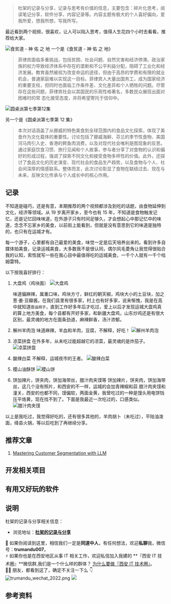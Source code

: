 > 杜架的记录与分享，记录与思考有价值的信息，主要包含：碎片化思考，阅读笔记分享，软件分享，内容记录等。内容主题有极大的个人喜好偏向，爱我所爱，想我所想，写我所写。

最近看到两个视频，很喜欢，让人可以陷入思考，值得人生花四个小时去看看，推荐给大家。

![食贫道 - 神 佑 之 地](https://static.trumandu.top/yank-note-picgo-img-20240910220529.png)
一个是《食贫道 - 神 佑 之 地》

> 菲律宾面临多重挑战，包括贫困、社会问题、自然灾害和经济停滞。政治家族的权力导致经济体系中存在的垄断和不公平利益分配，阻碍了工业化和经济发展。教育虽然被视为改变命运的途径，但由于高昂的学费和有限的就业机会，普通家庭难以实现这一目标。菲律宾人大量出国务工，成为国家经济的重要支柱，但同时也面临工作条件差、文化差异和个人牺牲的问题。尽管存在这些问题，菲律宾社会以其国民的乐观性格著名，多数民众展现出面对困难时的常 态化接受态度，并将希望寄托于信仰中。

![圆桌派第七季第12集](https://static.trumandu.top/yank-note-picgo-img-20240910221237.png)

另一个是《圆桌派第七季第 12 集》

> 本次对话涵盖了从挪威的特色美食到全球范围内的食品文化探索，体现了美食作为文化载体的重要性。讨论包括了挪威海鲜、芬兰的季节性食物、美国河马肉引入史、香港的鳄鱼肉消费，以及对现代社会唯利是图现象的反思。通过家庭饮食习惯、旅行见闻和个人故事，参与者分享了对食物的认识和偏好的形成过程，强调了探索不同文化和接受食物多样性的价值。此外，还探讨了食品文化的历史演变、现代社会的食品生产趋势，以及食物与个人、社会间深厚的情感联系。整体而言，此次讨论彰显了食物在联结过去、现在与未来，反映文化传承与个人成长中的核心作用。

## 记录

不知道是碰巧，还是有意，本期推荐的两个视频都涉及到吃的话题，由食物延伸到文化，经济等领域。从 19 岁离开家乡，至今也有 15 年，不知道是食物触发记忆，还是记忆回味味道，在外游子只有时间足够久，才会想起心中那记忆中的味道，念念不忘家乡的美食，以前街上能看到，但就是没有意思到它的味道是独特的，也只有在运城才有。

每一个游子，心里都有自己最爱的美食，味觉一定是后天培养出来的。看到许多自媒体拍美食，记录运城美食，大多数我不是很认同，偶尔风毛菱角让我觉得很贴合我的认知，索性就写一些在我心目中最值得吃的运城美食，一千个人就有一千个哈姆雷特。

以下按我喜好排行：

1. 大盘鸡（鸡块面）
   ![大盘鸡](https://static.trumandu.top/yank-note-picgo-img-20240910224720.jpg)

    味道偏麻辣，属重口味，鸡块方寸，鲜红的朝天椒，鸡块大小的土豆块，加之葱·姜·豆瓣酱。在我们县里有很多家，村上也有好多家，说来惭愧，我是在高中就知道`晋运胡子`，直到工作好多年后才吃过，爱上以后才发现运城大盘鸡真的算上地方美食，每个县都有开好多家，和新疆大盘鸡，山东炒鸡还是有很大区别，最灵魂的地方在面条劲道，麻辣鲜香，汤汁浓郁。

2. 解州羊肉泡
   味道麻辣，羊血和羊肉，豆腐，不解释，好吃！
   ![解州羊肉泡](https://static.trumandu.top/yank-note-picgo-img-20240910231811.png)

3. 凉菜拼盘
   在外多年，从未吃过能超越它的凉菜，最灵魂的是炸茄子。
   ![凉菜拼盘](https://static.trumandu.top/yank-note-picgo-img-20240910231654.png)

4. 酸辣白菜
   不解释，运城夜市的王者。
   ![酸辣白菜](https://static.trumandu.top/yank-note-picgo-img-20240910231546.png)

5. 稷山油酥饼
   ![稷山饼](https://static.trumandu.top/yank-note-picgo-img-20240910231017.png)

6. 饼加辣片，饼夹肉，饼加海带丝，腊汁肉夹馍等
   饼加辣片，饼夹肉，饼加海带丝，这几个没有照片，和西安的不一样，运城的会加青辣椒和蒜
   腊汁肉夹馍和潼关，西安的也都不同，馍偏软，两面金黄，我曾吃过的一种是馒头用电饼铛压平烙黄，现在找不到了。下面是我最近一次吃过的，口感类似。
   ![腊汁肉夹馍](https://static.trumandu.top/yank-note-picgo-img-20240910231117.png)

以上是我吃过，我觉得好吃的，还有很多其他的，羊肉胡卜（未吃过），平陆油泼面，绛县火锅，等以后吃到了再继续分享。

## 推荐文章
1. [Mastering Customer Segmentation with LLM](https://towardsdatascience.com/mastering-customer-segmentation-with-llm-3d9008235f41)

## 开发相关项目

## 有用又好玩的软件

## 说明

杜架的记录与分享相关信息：

-   浏览地址：[**杜架的记录与分享**](http://blog.trumandu.top/categories/杜架的记录与分享/)

🙌 如果你阅读到这里，相信我们一定是**同道中人**，有任何想法，欢迎**私聊**我，微信号：**trumandu007**。<br />⚡️ 如果你也是在西安地区从事 IT 相关工作，欢迎私信加入我建的 **『西安 IT 技术圈』**微信群,我们是一个什么样的群体？ [为什么要做『西安 IT 技术圈』](https://mp.weixin.qq.com/s?__biz=MzI4NTMwNTQ5Mg==&mid=2247483684&idx=1&sn=4c1f96c16463601a7e220a06649f4cd3)。<br />👬🏻 朋友，都看到这了，确定不关注一下么 👇<br />
![trumandu_wechat_2022.png](http://static.trumandu.top/trumandu_wechat_2022.png)
![](https://static.trumandu.top/view_good_share.gif)

## 参考资料
